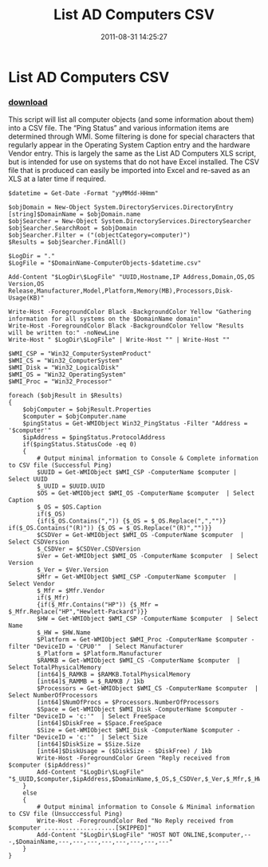 ﻿---
pid:            2935
poster:         AlphaSun
title:          List AD Computers CSV
date:           2011-08-31 14:25:27
format:         posh
parent:         0
parent:         0

---

# List AD Computers CSV

### [download](2935.ps1)

This script will list all computer objects (and some information about them) into a CSV file. The “Ping Status” and various information items are determined through WMI. Some filtering is done for special characters that regularly appear in the Operating System Caption entry and the hardware Vendor entry. This is largely the same as the List AD Computers XLS script, but is intended for use on systems that do not have Excel installed. The CSV file that is produced can easily be imported into Excel and re-saved as an XLS at a later time if required.

```posh
$datetime = Get-Date -Format "yyMMdd-HHmm"

$objDomain = New-Object System.DirectoryServices.DirectoryEntry
[string]$DomainName = $objDomain.name
$objSearcher = New-Object System.DirectoryServices.DirectorySearcher
$objSearcher.SearchRoot = $objDomain
$objSearcher.Filter = ("(objectCategory=computer)")
$Results = $objSearcher.FindAll()

$LogDir = "."
$LogFile = "$DomainName-ComputerObjects-$datetime.csv"

Add-Content "$LogDir\$LogFile" "UUID,Hostname,IP Address,Domain,OS,OS Version,OS Release,Manufacturer,Model,Platform,Memory(MB),Processors,Disk-Usage(KB)"

Write-Host -ForegroundColor Black -BackgroundColor Yellow "Gathering information for all systems on the $DomainName domain"
Write-Host -ForegroundColor Black -BackgroundColor Yellow "Results will be written to:" -noNewLine
Write-Host " $LogDir\$LogFile" | Write-Host "" | Write-Host ""

$WMI_CSP = "Win32_ComputerSystemProduct"
$WMI_CS = "Win32_ComputerSystem"
$WMI_Disk = "Win32_LogicalDisk"
$WMI_OS = "Win32_OperatingSystem"
$WMI_Proc = "Win32_Processor"

foreach ($objResult in $Results)
{
	$objComputer = $objResult.Properties
	$computer = $objComputer.name
	$pingStatus = Get-WMIObject Win32_PingStatus -Filter "Address = '$computer'"
	$ipAddress = $pingStatus.ProtocolAddress
	if($pingStatus.StatusCode -eq 0)
	{
		# Output minimal information to Console & Complete information to CSV file (Successful Ping)
		$UUID = Get-WMIObject $WMI_CSP -ComputerName $computer | Select UUID
		$_UUID = $UUID.UUID
		$OS = Get-WMIObject $WMI_OS -ComputerName $computer  | Select Caption
		$_OS = $OS.Caption
		if($_OS)
		{if($_OS.Contains(",")) {$_OS = $_OS.Replace(",","")} if($_OS.Contains("(R)")) {$_OS = $_OS.Replace("(R)","")}}
		$CSDVer = Get-WMIObject $WMI_OS -ComputerName $computer  | Select CSDVersion
		$_CSDVer = $CSDVer.CSDVersion
		$Ver = Get-WMIObject $WMI_OS -ComputerName $computer  | Select Version
		$_Ver = $Ver.Version
		$Mfr = Get-WMIObject $WMI_CSP -ComputerName $computer  | Select Vendor
		$_Mfr = $Mfr.Vendor
		if($_Mfr)
		{if($_Mfr.Contains("HP")) {$_Mfr = $_Mfr.Replace("HP","Hewlett-Packard")}}
		$HW = Get-WMIObject $WMI_CSP -ComputerName $computer  | Select Name
		$_HW = $HW.Name
		$Platform = Get-WMIObject $WMI_Proc -ComputerName $computer -filter "DeviceID = 'CPU0'"  | Select Manufacturer
		$_Platform = $Platform.Manufacturer
		$RAMKB = Get-WMIObject $WMI_CS -ComputerName $computer  | Select TotalPhysicalMemory
		[int64]$_RAMKB = $RAMKB.TotalPhysicalMemory
		[int64]$_RAMMB = $_RAMKB / 1kb
		$Processors = Get-WMIObject $WMI_CS -ComputerName $computer  | Select NumberOfProcessors
		[int64]$NumOfProcs = $Processors.NumberOfProcessors
		$Space = Get-WMIObject $WMI_Disk -ComputerName $computer -filter "DeviceID = 'c:'"  | Select FreeSpace
		[int64]$DiskFree = $Space.FreeSpace
		$Size = Get-WMIObject $WMI_Disk -ComputerName $computer -filter "DeviceID = 'c:'"  | Select Size
		[int64]$DiskSize = $Size.Size
		[int64]$DiskUsage = ($DiskSize - $DiskFree) / 1kb
		Write-Host -ForegroundColor Green "Reply received from $computer ($ipAddress)"
		Add-Content "$LogDir\$LogFile" "$_UUID,$computer,$ipAddress,$DomainName,$_OS,$_CSDVer,$_Ver,$_Mfr,$_HW,$_Platform,$_RAMMB,$NumOfProcs,$DiskUsage"
	}
	else
	{
		# Output minimal information to Console & Minimal information to CSV file (Unsucccessful Ping)
		Write-Host -ForegroundColor Red "No Reply received from $computer ....................[SKIPPED]"
		Add-Content "$LogDir\$LogFile" "HOST NOT ONLINE,$computer,---,$DomainName,---,---,---,---,---,---,---,---"
	}
}
```
